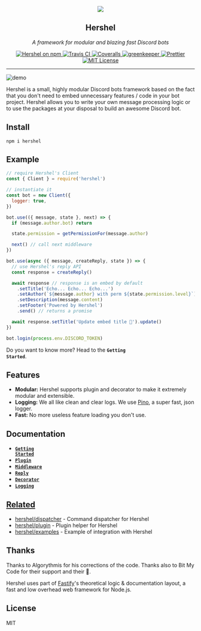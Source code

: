 <p align="center">
  <img src="https://raw.githubusercontent.com/hershel/hershel/master/media/hershel.png" />
</p>

<h2 align="center">Hershel</h2>

<p align="center">
  <em>A framework for modular and blazing fast Discord bots</em>
</p>

<p align="center">
  <a href="https://www.npmjs.com/package/hershel">
    <img alt="Hershel on npm" 
    src="https://img.shields.io/npm/v/hershel.svg">
  </a>
  <a href="https://travis-ci.com/hershel/hershel">
    <img alt="Travis CI" 
    src="https://travis-ci.com/hershel/hershel.svg?branch=master">
  </a>
  <a href="https://coveralls.io/github/hershel/hershel">
    <img alt="Coveralls"
    src="https://coveralls.io/repos/github/hershel/hershel/badge.svg?branch=master">
  </a>
  <a href="https://greenkeeper.io/">
    <img alt="greenkeeper"
    src="https://badges.greenkeeper.io/hershel/hershel.svg">
  </a>
  <a href="https://github.com/prettier/prettier">
    <img alt="Prettier"
    src="https://img.shields.io/badge/code_style-prettier-ff69b4.svg">
  </a>
  <a href="https://github.com/hershel/hershel/blob/master/LICENSE">
    <img alt="MIT License"
    src="https://img.shields.io/badge/License-MIT-yellow.svg">
  </a>
</p>

---

![demo](https://raw.githubusercontent.com/hershel/hershel/master/media/demo.png)

Hershel is a small, highly modular Discord bots framework based on the fact that you don't need to embed unnecessary features / code in your bot project. Hershel allows you to write your own message processing logic or to use the packages at your disposal to build an awesome Discord bot.

## Install

```
npm i hershel
```

## Example

```js
// require Hershel's Client
const { Client } = require('hershel')

// instantiate it
const bot = new Client({
  logger: true,
})

bot.use(({ message, state }, next) => {
  if (message.author.bot) return

  state.permission = getPermissionFor(message.author)

  next() // call next middleware
})

bot.use(async ({ message, createReply, state }) => {
  // use Hershel's reply API
  const response = createReply()

  await response // response is an embed by default
    .setTitle('Echo... Echo... Echo...')
    .setAuthor(`${message.author} with perm ${state.permission.level}`)
    .setDescription(message.content)
    .setFooter('Powered by Hershel')
    .send() // returns a promise

  await response.setTitle('Update embed title 🙈').update()
})

bot.login(process.env.DISCORD_TOKEN)
```

Do you want to know more? Head to the <code><b>Getting Started</b></code>.

## Features

- **Modular:** Hershel supports plugin and decorator to make it extremely modular and extensible.
- **Logging:** We all like clean and clear logs. We use [Pino](https://github.com/pinojs/pino), a super fast, json logger.
- **Fast:** No more useless feature loading you don't use.

## Documentation

- <a href="./docs/getting-started.md"><code><b>Getting Started</b></code></a>
- <a href="./docs/plugin.md"><code><b>Plugin</b></code>
- <a href="./docs/middleware.md"><code><b>Middleware</b></code>
- <a href="./docs/reply.md"><code><b>Reply</b></code>
- <a href="./docs/decorator.md"><code><b>Decorator</b></code>
- <a href="./docs/logging.md"><code><b>Logging</b></code>

## Related

- [hershel/dispatcher](https://github.com/hershel/dispatcher) - Command dispatcher for Hershel
- [hershel/plugin](https://github.com/hershel/plugin) - Plugin helper for Hershel
- [hershel/examples](https://github.com/hershel/examples) - Example of integration with Hershel

## Thanks

Thanks to Algorythmis for his corrections of the code. Thanks also to Bit My Code for their support and their 💖.

Hershel uses part of [Fastify](https://github.com/fastify/fastify)'s theoretical logic & documentation layout, a fast and low overhead web framework for Node.js.

## License

MIT
